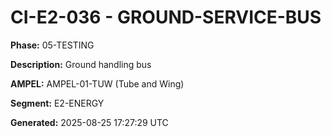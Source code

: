 # CI-E2-036 - GROUND-SERVICE-BUS

**Phase:** 05-TESTING

**Description:** Ground handling bus

**AMPEL:** AMPEL-01-TUW (Tube and Wing)

**Segment:** E2-ENERGY

**Generated:** 2025-08-25 17:27:29 UTC
